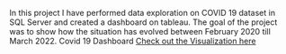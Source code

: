 In this project I have performed data exploration on COVID 19 dataset in SQL Server and created a dashboard on tableau. The goal of the project was to show how the situation has evolved between February 2020 till March 2022.
Covid 19 Dashboard
[Check out the Visualization here](https://public.tableau.com/app/profile/preetham.m.pagad/viz/Covid19Analysis_16497718880740/Dashboard2)
